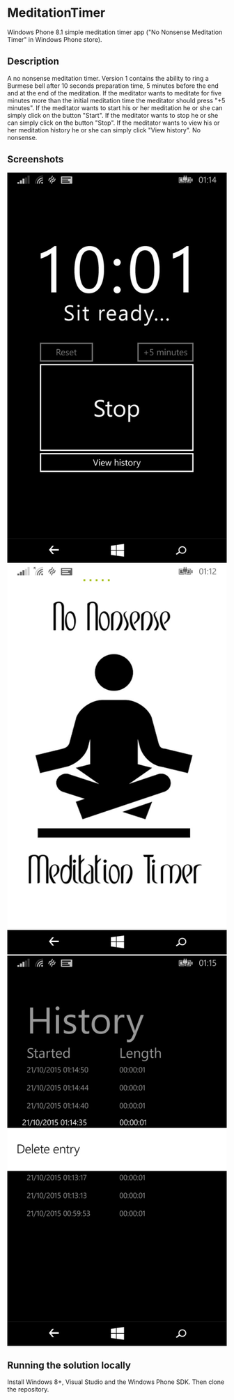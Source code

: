 MeditationTimer
===============
Windows Phone 8.1 simple meditation timer app ("No Nonsense Meditation Timer" in Windows Phone store).

## Description
A no nonsense meditation timer. Version 1 contains the ability to ring a Burmese bell after 10 seconds preparation time, 5 minutes before the end and at the end of the meditation. If the meditator wants to meditate for five minutes more than the initial meditation time the meditator should press "+5 minutes". If the meditator wants to start his or her meditation he or she can simply click on the button "Start". If the meditator wants to stop he or she can simply click on the button "Stop". If the meditator wants to view his or her meditation history he or she can simply click "View history". No nonsense.

## Screenshots
![10 seconds to sit ready. Use them wisely.](https://github.com/erooijak/meditationtimer/blob/master/screenshots/timer.png)
![The splash screen while loading the stuff that makes sense.](https://github.com/erooijak/meditationtimer/blob/master/screenshots/splash.png)
![You can delete entries in the meditation history you are not happy with.](https://github.com/erooijak/meditationtimer/blob/master/screenshots/history.png)

## Running the solution locally
Install Windows 8+, Visual Studio and the Windows Phone SDK. Then clone the repository.
